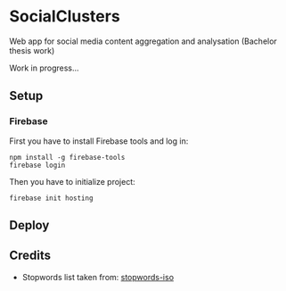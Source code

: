# SocialClusters
Web app for social media content aggregation and analysation (Bachelor thesis work)

Work in progress...

## Setup

### Firebase 

First you have to install Firebase tools and log in:
```$xslt
npm install -g firebase-tools
firebase login
```


Then you have to initialize project: 
```$xslt
firebase init hosting
```

## Deploy

[//]: # "TODO - Add deploy info"

## Credits

- Stopwords list taken from: [stopwords-iso](https://github.com/stopwords-iso/stopwords-iso)